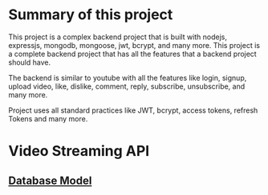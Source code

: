 # Summary of this project
This project is a complex backend project that is built with nodejs, expressjs, mongodb, mongoose, jwt, bcrypt, and many more. This project is a complete backend project that has all the features that a backend project should have.

The backend is similar to youtube with all the features like login, signup, upload video, like, dislike, comment, reply, subscribe, unsubscribe, and many more.

Project uses all standard practices like JWT, bcrypt, access tokens, refresh Tokens and many more.

# Video Streaming API

## [Database Model](https://app.eraser.io/workspace/COt3mP1MNTeLbMiDWnp2?origin=share)
